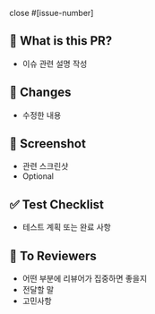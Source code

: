 close #[issue-number]

## 🔎 What is this PR?

- 이슈 관련 설명 작성

## 📝 Changes

- 수정한 내용

## 📸 Screenshot

- 관련 스크린샷
- Optional

## ✅ Test Checklist

- 테스트 계획 또는 완료 사항

## 📮 To Reviewers

- 어떤 부분에 리뷰어가 집중하면 좋을지
- 전달할 말
- 고민사항

